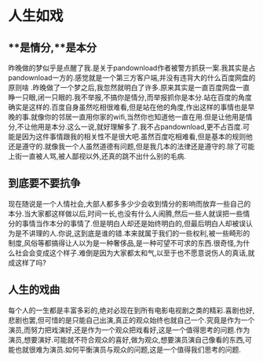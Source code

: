 # 人生如戏

## **是情分,**是本分

昨晚做的梦似乎是点醒了我.是关于pandownload作者被警方抓获一案.我其实是占pandownload一方的.感觉就是一个第三方客户端,并没有违背大的什么百度网盘的原则啥 .昨晚做了一个梦之后,我忽然就明白了许多.原来其实是一直百度网盘一直睁一只眼,闭一只眼的.我不举报,不搞你是情分,而举报抓你是本分.站在百度的角度确实是这样的.百度自身虽然吃相很难看,但是站在他的角度,作出这样的事情也是早晚的事.就像你的邻居一直用你家的wifi,当然你也知道他一直在用.但是让他用是情分,不让他用是本分.这么一说,就好理解多了.我不占pandownload,更不占百度.可能是因为这件事情跟我的相关性不是很大吧.虽然百度吃相难看,但是基本的规则他还是遵守的.就像我一个人虽然道德有问题,但是我几本的法律还是遵守的.除了可能上街一直被人骂,被人鄙视以外,还真的跳不出什么别的毛病.

## 到底要不要抗争

现在随说是一个人情社会,大部人都多多少少会收到情分的影响而放弃一些自己的本分.当大家都这样做以后,时间一长,也没有什么人闹腾,然后一些人就误把一些情分的事情当作本分的事情了.但是明白人却还是始终明白的,但最后明白人却被误认为是不讲理的人.你说,这到底是谁的错.本来就属于我们的一些权利,被一些畸形的制度,风俗等都搞得让人以为是一种奢侈品,是一种可望不可求的东西.很奇怪,为什么社会会变成这个样子.难倒是因为大家都太和气,以至于也不愿意说伤人的真话,就成这样了吗?

## 人生的戏曲

每个人的一生都是丰富多彩的,绝对必现在到所有电影电视剧之类的精彩.喜剧也好,悲剧也罢,但可惜的是只能自己出演,真正的观众始终也就自己一个.究竟是作为一个演员,而努力把戏演好,还是作为一个观众把戏看好,这是一个值得思考的问题.作为演员,想要演好.可能就不符合观众的喜好,做为观众,想要演员演自己像看的东西,可能也就很难为演员.如何平衡演员与观众的问题,这是一个值得我们思考的问题.
